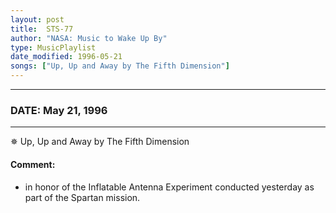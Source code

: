 ```yaml
---
layout: post
title:  STS-77
author: "NASA: Music to Wake Up By"
type: MusicPlaylist
date_modified: 1996-05-21
songs: ["Up, Up and Away by The Fifth Dimension"]
---
```


----
### DATE: May 21, 1996
----
✵ Up, Up and Away by The Fifth Dimension

#### Comment:
* in honor of the Inflatable Antenna Experiment conducted yesterday as part of the Spartan mission.



<br/>
<center>
	<a target="_blank"
	   href="https://twitter.com/intent/tweet?hashtags=Space,NASA,Playlist,NASAWakeupCalls,SpaceProgram&text={{ page.author}}, '{{ page.songs.first }}' {{ page.title }}, {{ page.date | date: '%B %d, %Y' }}. {{ site.url }}{{ page.url }} @nasawakeupcalls">
	   <i class="fab fa-twitter" alt="Tweet this page" style="font-size: 1.3em;"></i>
	</a>
	&nbsp; 	<i class="fas fa-user-astronaut" style="font-size: 1.5em;"></i> &nbsp;
    <a type="amzn" search="'Up, Up and Away by The Fifth Dimension'" category="popular music">
        <i class="fab fa-amazon" style="font-size: 1.3em;"></i>
    </a>
</center>
